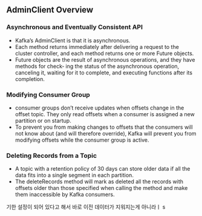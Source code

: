 
## AdminClient Overview

### Asynchronous and Eventually Consistent API

- Kafka’s AdminClient is that it is asynchronous.
- Each method returns immediately after delivering a request to the cluster controller, and each method returns one or more Future objects.
- Future objects are the result of asynchronous operations, and they have methods for check‐ ing the status of the asynchronous operation, canceling it, waiting for it to complete, and executing functions after its completion.


### Modifying Consumer Group

- consumer groups don’t receive updates when offsets change in the offset topic. They only read offsets when a consumer is assigned a new partition or on startup. 
- To prevent you from making changes to offsets that the consumers will not know about (and will therefore override), Kafka will prevent you from modifying offsets while the consumer group is active.

### Deleting Records from a Topic

- A topic with a retention policy of 30 days can store older data if all the data fits into a single segment in each partition.
- The deleteRecords method will mark as deleted all the records with offsets older than those specified when calling the method and make them inaccessible by Kafka consumers.

기한 설정이 되어 있다고 해서 바로 이전 데이터가 지워지는게 아니라ㅣ s